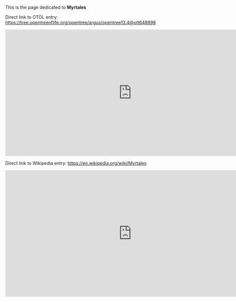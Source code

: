 This is the page dedicated to **Myrtales**


Direct link to OTOL entry: https://tree.opentreeoflife.org/opentree/argus/opentree13.4@ott648898



<html>
    <body>
    <iframe src="https://tree.opentreeoflife.org/opentree/argus/opentree13.4@ott648898"
    width="800" height="400" frameborder="0" allowfullscreen> </iframe>
    </body>
</html>
    


Direct link to Wikipedia entry: https://en.wikipedia.org/wiki/Myrtales



<html>
    <body>
    <iframe src="https://en.wikipedia.org/wiki/Myrtales"
    width="800" height="400" frameborder="0" allowfullscreen> </iframe>
    </body>
</html>
    
